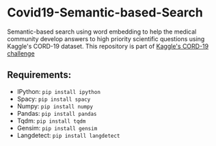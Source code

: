 # Covid19-Semantic-based-Search
Semantic-based search using word embedding to help the medical community develop answers to high priority scientific questions using Kaggle's CORD-19 dataset. This repository is part of [Kaggle's CORD-19 challenge](https://www.kaggle.com/allen-institute-for-ai/CORD-19-research-challenge)


## Requirements:

- IPython: `pip install ipython`
- Spacy: `pip install spacy`
- Numpy: `pip install numpy`
- Pandas: `pip install pandas`
- Tqdm: `pip install tqdm`
- Gensim: `pip install gensim`
- Langdetect: `pip install langdetect`
